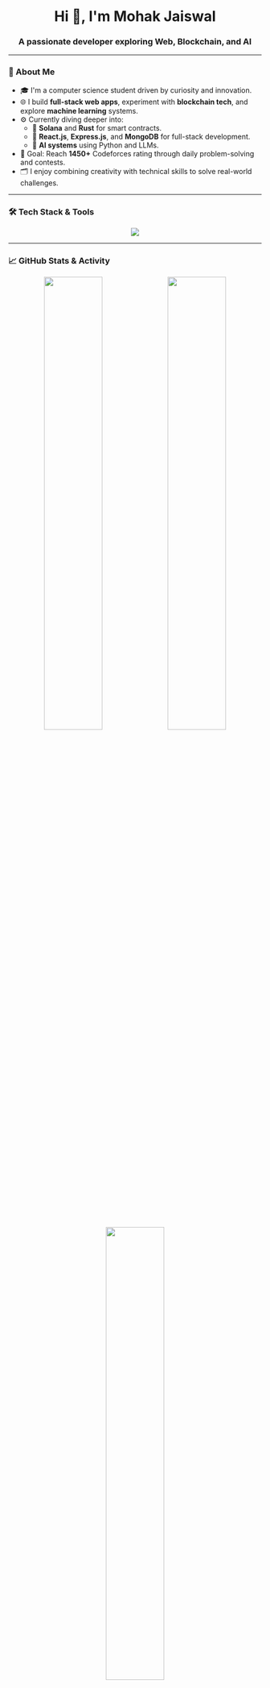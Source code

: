 <h1 align="center">Hi 👋, I'm Mohak Jaiswal</h1>
<h3 align="center">A passionate developer exploring Web, Blockchain, and AI</h3>

---

### 🧠 About Me

- 🎓 I'm a computer science student driven by curiosity and innovation.
- 🌐 I build **full-stack web apps**, experiment with **blockchain tech**, and explore **machine learning** systems.
- ⚙️ Currently diving deeper into:
  - 🔹 **Solana** and **Rust** for smart contracts.
  - 🔹 **React.js**, **Express.js**, and **MongoDB** for full-stack development.
  - 🔹 **AI systems** using Python and LLMs.
- 🎯 Goal: Reach **1450+** Codeforces rating through daily problem-solving and contests.
- 🗂️ I enjoy combining creativity with technical skills to solve real-world challenges.

---

### 🛠️ Tech Stack & Tools

<p align="center">
  <img src="https://skillicons.dev/icons?i=react,nodejs,express,mongodb,solidity,rust,python,cpp,html,css,tailwind,git,vscode" />
</p>

---

### 📈 GitHub Stats & Activity

<p align="center">
  <img src="https://github-readme-stats.vercel.app/api?username=Jmohak2004&show_icons=true&theme=tokyonight" width="48%" />
  <img src="https://github-readme-streak-stats.herokuapp.com/?user=Jmohak2004&theme=tokyonight" width="48%" />
</p>
<p align="center">
  <img src="https://github-readme-stats.vercel.app/api/top-langs/?username=Jmohak2004&layout=compact&theme=tokyonight" width="48%" />
</p>


---

### 🌐 Let's Connect

<p align="center">
  <a href="mailto:mohak.j@somaiya.edu"><img src="https://img.shields.io/badge/-Email-D14836?style=for-the-badge&logo=gmail&logoColor=white"/></a>
  <a href="https://linkedin.com/in/mohak-jaiswal-715a21297"><img src="https://img.shields.io/badge/-LinkedIn-0077B5?style=for-the-badge&logo=linkedin&logoColor=white"/></a>
  <a href="https://twitter.com/yourhandle"><img src="https://img.shields.io/badge/-Twitter-1DA1F2?style=for-the-badge&logo=twitter&logoColor=white"/></a>
  <a href="https://yourportfolio.com"><img src="https://img.shields.io/badge/-Portfolio-black?style=for-the-badge"/></a>
</p>

---

<p align="center"><i>“Stay curious, stay creative.”</i> 🚀</p>
